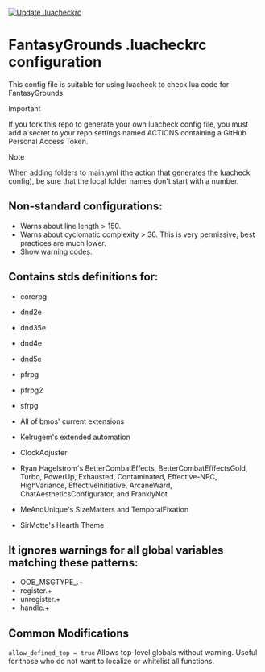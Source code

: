 [![Update .luacheckrc](https://github.com/bmos/FG-luacheck/actions/workflows/main.yml/badge.svg)](https://github.com/bmos/FG-luacheck/actions/workflows/main.yml)

# FantasyGrounds .luacheckrc configuration
This config file is suitable for using luacheck to check lua code for FantasyGrounds.

> [!IMPORTANT]  
> If you fork this repo to generate your own luacheck config file, you must add a secret to your repo settings named ACTIONS containing a GitHub Personal Access Token.

> [!NOTE]  
> When adding folders to main.yml (the action that generates the luacheck config), be sure that the local folder names don't start with a number.

## Non-standard configurations:
* Warns about line length > 150.
* Warns about cyclomatic complexity > 36. This is very permissive; best practices are much lower.
* Show warning codes.

## Contains stds definitions for:
* corerpg
* dnd2e
* dnd35e
* dnd4e
* dnd5e
* pfrpg
* pfrpg2
* sfrpg

* All of bmos' current extensions
* Kelrugem's extended automation
* ClockAdjuster
* Ryan Hagelstrom's BetterCombatEffects, BetterCombatEfffectsGold, Turbo, PowerUp, Exhausted, Contaminated, Effective-NPC, HighVariance, EffectiveInitiative, ArcaneWard, ChatAestheticsConfigurator, and FranklyNot
* MeAndUnique's SizeMatters and TemporalFixation
* SirMotte's Hearth Theme

## It ignores warnings for all global variables matching these patterns:
* OOB_MSGTYPE_.+
* register.+
* unregister.+
* handle.+

## Common Modifications
``allow_defined_top = true`` Allows top-level globals without warning. Useful for those who do not want to localize or whitelist all functions.
